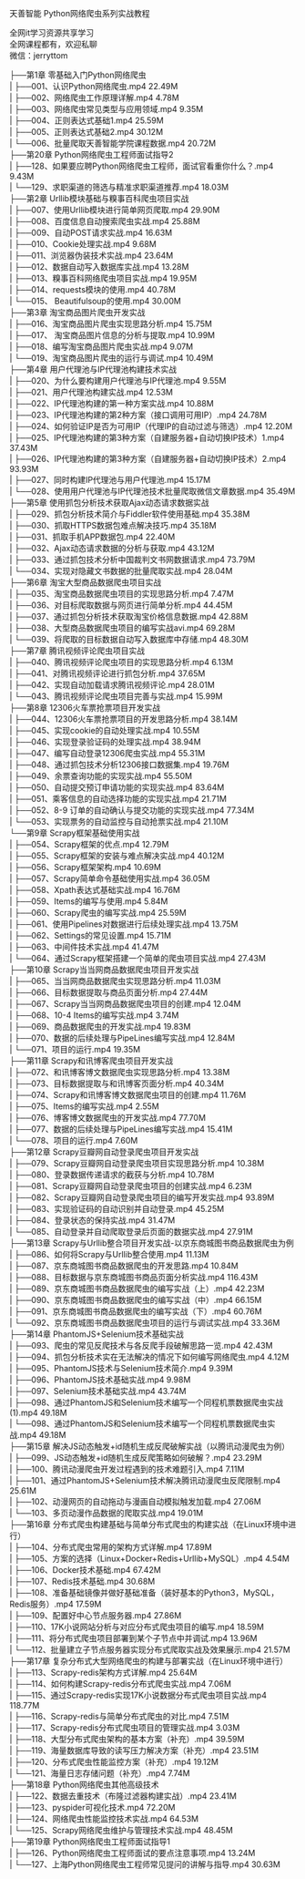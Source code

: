 天善智能 Python网络爬虫系列实战教程

全网it学习资源共享学习<br>全网课程都有，欢迎私聊<br>微信：jerryttom<br>

├──第1章 零基础入门Python网络爬虫<br> | ├──001、认识Python网络爬虫.mp4 22.49M<br> | ├──002、网络爬虫工作原理详解.mp4 4.78M<br> | ├──003、网络爬虫常见类型与应用领域.mp4 9.35M<br> | ├──004、正则表达式基础1.mp4 25.59M<br> | ├──005、正则表达式基础2.mp4 30.12M<br> | └──006、批量爬取天善智能学院课程数据.mp4 20.72M<br> ├──第20章 Python网络爬虫工程师面试指导2<br> | ├──128、如果要应聘Python网络爬虫工程师，面试官看重你什么？.mp4 9.43M<br> | └──129、求职渠道的筛选与精准求职渠道推荐.mp4 18.03M<br> ├──第2章 Urllib模块基础与糗事百科爬虫项目实战<br> | ├──007、使用Urllib模块进行简单网页爬取.mp4 29.90M<br> | ├──008、百度信息自动搜索爬虫实战.mp4 25.88M<br> | ├──009、自动POST请求实战.mp4 16.63M<br> | ├──010、Cookie处理实战.mp4 9.68M<br> | ├──011、浏览器伪装技术实战.mp4 23.64M<br> | ├──012、数据自动写入数据库实战.mp4 13.28M<br> | ├──013、糗事百科网络爬虫项目实战.mp4 19.95M<br> | ├──014、requests模块的使用.mp4 40.78M<br> | └──015、 Beautifulsoup的使用.mp4 30.00M<br> ├──第3章 淘宝商品图片爬虫开发实战<br> | ├──016、淘宝商品图片爬虫实现思路分析.mp4 15.75M<br> | ├──017、 淘宝商品图片信息的分析与提取.mp4 10.99M<br> | ├──018、编写淘宝商品图片爬虫实战.mp4 9.07M<br> | └──019、淘宝商品图片爬虫的运行与调试.mp4 10.49M<br> ├──第4章 用户代理池与IP代理池构建技术实战<br> | ├──020、为什么要构建用户代理池与IP代理池.mp4 9.55M<br> | ├──021、用户代理池构建实战.mp4 12.53M<br> | ├──022、IP代理池构建的第一种方案实战.mp4 10.88M<br> | ├──023、IP代理池构建的第2种方案（接口调用可用IP）.mp4 24.78M<br> | ├──024、如何验证IP是否为可用IP（代理IP的自动过滤与筛选）.mp4 12.20M<br> | ├──025、IP代理池构建的第3种方案（自建服务器+自动切换IP技术）1.mp4 37.43M<br> | ├──026、IP代理池构建的第3种方案（自建服务器+自动切换IP技术）2.mp4 93.93M<br> | ├──027、同时构建IP代理池与用户代理池.mp4 15.17M<br> | └──028、使用用户代理池与IP代理池技术批量爬取微信文章数据.mp4 35.49M<br> ├──第5章 使用抓包分析技术获取Ajax动态请求数据实战<br> | ├──029、抓包分析技术简介与Fiddler软件使用基础.mp4 35.38M<br> | ├──030、抓取HTTPS数据包难点解决技巧.mp4 35.18M<br> | ├──031、抓取手机APP数据包.mp4 22.40M<br> | ├──032、Ajax动态请求数据的分析与获取.mp4 43.12M<br> | ├──033、通过抓包技术分析中国裁判文书网数据请求.mp4 73.79M<br> | └──034、实现对隐藏文书数据的批量爬取实战.mp4 28.04M<br> ├──第6章 淘宝大型商品数据爬虫项目实战<br> | ├──035、淘宝商品数据爬虫项目的实现思路分析.mp4 7.47M<br> | ├──036、对目标爬取数据与网页进行简单分析.mp4 44.45M<br> | ├──037、通过抓包分析技术获取淘宝价格信息数据.mp4 42.88M<br> | ├──038、大型商品数据爬虫项目的编写实战avi.mp4 69.28M<br> | └──039、将爬取的目标数据自动写入数据库中存储.mp4 48.30M<br> ├──第7章 腾讯视频评论爬虫项目实战<br> | ├──040、腾讯视频评论爬虫项目的实现思路分析.mp4 6.13M<br> | ├──041、对腾讯视频评论进行抓包分析.mp4 37.65M<br> | ├──042、实现自动加载请求腾讯视频评论.mp4 28.01M<br> | └──043、腾讯视频评论爬虫项目完善与实战.mp4 15.99M<br> ├──第8章 12306火车票抢票项目开发实战<br> | ├──044、12306火车票抢票项目的开发思路分析.mp4 38.14M<br> | ├──045、实现cookie的自动处理实战.mp4 10.55M<br> | ├──046、实现登录验证码的处理实战.mp4 38.94M<br> | ├──047、编写自动登录12306爬虫实战.mp4 55.31M<br> | ├──048、通过抓包技术分析12306接口数据集.mp4 19.76M<br> | ├──049、余票查询功能的实现实战.mp4 55.50M<br> | ├──050、自动提交预订申请功能的实现实战.mp4 83.64M<br> | ├──051、乘客信息的自动选择功能的实现实战.mp4 21.71M<br> | ├──052、8-9 订单的自动确认与提交功能的实现实战.mp4 77.34M<br> | └──053、实现票务的自动监控与自动抢票实战.mp4 21.10M<br> └──第9章 Scrapy框架基础使用实战<br> | ├──054、Scrapy框架的优点.mp4 12.79M<br> | ├──055、Scrapy框架的安装与难点解决实战.mp4 40.12M<br> | ├──056、Scrapy框架架构.mp4 10.69M<br> | ├──057、Scrapy简单命令基础使用实战.mp4 36.05M<br> | ├──058、Xpath表达式基础实战.mp4 16.76M<br> | ├──059、Items的编写与使用.mp4 5.84M<br> | ├──060、Scrapy爬虫的编写实战.mp4 25.59M<br> | ├──061、使用Pipelines对数据进行后续处理实战.mp4 13.75M<br> | ├──062、Settings的常见设置.mp4 15.71M<br> | ├──063、中间件技术实战.mp4 41.47M<br> | └──064、通过Scrapy框架搭建一个简单的爬虫项目实战.mp4 27.43M<br> ├──第10章 Scrapy当当网商品数据爬虫项目开发实战<br> | ├──065、当当网商品数据爬虫实现思路分析.mp4 11.03M<br> | ├──066、目标数据提取与商品页面分析.mp4 27.44M<br> | ├──067、Scrapy当当网商品数据爬虫项目的创建.mp4 12.04M<br> | ├──068、10-4 Items的编写实战.mp4 3.74M<br> | ├──069、商品数据爬虫的开发实战.mp4 19.83M<br> | ├──070、数据的后续处理与PipeLines编写实战.mp4 12.84M<br> | └──071、项目的运行.mp4 19.35M<br> ├──第11章 Scrapy和讯博客爬虫项目开发实战<br> | ├──072、和讯博客博文数据爬虫实现思路分析.mp4 13.38M<br> | ├──073、目标数据提取与和讯博客页面分析.mp4 40.34M<br> | ├──074、Scrapy和讯博客博文数据爬虫项目的创建.mp4 11.76M<br> | ├──075、Items的编写实战.mp4 2.55M<br> | ├──076、博客博文数据爬虫的开发实战.mp4 77.70M<br> | ├──077、数据的后续处理与PipeLines编写实战.mp4 15.41M<br> | └──078、项目的运行.mp4 7.60M<br> ├──第12章 Scrapy豆瓣网自动登录爬虫项目开发实战<br> | ├──079、Scrapy豆瓣网自动登录爬虫项目实现思路分析.mp4 10.38M<br> | ├──080、登录数据传递请求的截获与分析.mp4 10.78M<br> | ├──081、Scrapy豆瓣网自动登录爬虫项目的创建实战.mp4 6.23M<br> | ├──082、Scrapy豆瓣网自动登录爬虫项目的编写开发实战.mp4 93.89M<br> | ├──083、实现验证码的自动识别并自动登录.mp4 45.25M<br> | ├──084、登录状态的保持实战.mp4 31.47M<br> | └──085、自动登录并自动爬取登录后页面的数据实战.mp4 27.91M<br> ├──第13章 Scrapy与Urllib整合项目开发实战-以京东商城图书商品数据爬虫为例<br> | ├──086、如何将Scrapy与Urllib整合使用.mp4 11.13M<br> | ├──087、京东商城图书商品数据爬虫的开发思路.mp4 10.84M<br> | ├──088、目标数据与京东商城图书商品页面分析实战.mp4 116.43M<br> | ├──089、京东商城图书商品数据爬虫的编写实战（上）.mp4 42.23M<br> | ├──090、京东商城图书商品数据爬虫的编写实战（中）.mp4 66.15M<br> | ├──091、京东商城图书商品数据爬虫的编写实战（下）.mp4 60.76M<br> | └──092、京东商城图书商品数据爬虫项目的运行与调试实战.mp4 33.36M<br> ├──第14章 PhantomJS+Selenium技术基础实战<br> | ├──093、爬虫的常见反爬技术与各反爬手段破解思路一览.mp4 42.43M<br> | ├──094、抓包分析技术实在无法解决的情况下如何编写网络爬虫.mp4 4.12M<br> | ├──095、PhantomJS技术与Selenium技术简介.mp4 9.39M<br> | ├──096、PhantomJS技术基础实战.mp4 9.98M<br> | ├──097、Selenium技术基础实战.mp4 43.74M<br> | ├──098、通过PhantomJS和Selenium技术编写一个同程机票数据爬虫实战(1).mp4 49.18M<br> | └──098、通过PhantomJS和Selenium技术编写一个同程机票数据爬虫实战.mp4 49.18M<br> ├──第15章 解决JS动态触发+id随机生成反爬破解实战（以腾讯动漫爬虫为例）<br> | ├──099、JS动态触发+id随机生成反爬策略如何破解？.mp4 23.29M<br> | ├──100、腾讯动漫爬虫开发过程遇到的技术难题引入.mp4 7.11M<br> | ├──101、通过PhantomJS+Selenium技术解决腾讯动漫爬虫反爬限制.mp4 25.61M<br> | ├──102、动漫网页的自动拖动与漫画自动模拟触发加载.mp4 27.06M<br> | └──103、多页动漫作品数据的爬取实战.mp4 19.01M<br> ├──第16章 分布式爬虫构建基础与简单分布式爬虫的构建实战（在Linux环境中进行）<br> | ├──104、分布式爬虫常用的架构方式详解.mp4 17.89M<br> | ├──105、方案的选择（Linux+Docker+Redis+Urllib+MySQL）.mp4 4.54M<br> | ├──106、Docker技术基础.mp4 67.42M<br> | ├──107、Redis技术基础.mp4 30.68M<br> | ├──108、准备基础镜像并做好基础准备（装好基本的Python3，MySQL，Redis服务）.mp4 17.59M<br> | ├──109、配置好中心节点服务器.mp4 27.86M<br> | ├──110、17K小说网站分析与对应分布式爬虫项目的编写.mp4 18.59M<br> | ├──111、将分布式爬虫项目部署到某个子节点中并调试.mp4 13.96M<br> | └──112、批量建立子节点服务器实现分布式爬取实战及效果展示.mp4 21.57M<br> ├──第17章 复杂分布式大型网络爬虫的构建与部署实战（在Linux环境中进行）<br> | ├──113、Scrapy-redis架构方式详解.mp4 25.64M<br> | ├──114、如何构建Scrapy-redis分布式爬虫实战.mp4 7.06M<br> | ├──115、通过Scrapy-redis实现17K小说数据分布式爬虫项目实战.mp4 118.77M<br> | ├──116、Scrapy-redis与简单分布式爬虫的对比.mp4 7.51M<br> | ├──117、Scrapy-redis分布式爬虫项目的管理实战.mp4 3.03M<br> | ├──118、大型分布式爬虫架构的基本方案（补充）.mp4 39.59M<br> | ├──119、海量数据库导致的读写压力解决方案（补充）.mp4 23.51M<br> | ├──120、分布式爬虫性能监控方案（补充）.mp4 19.12M<br> | └──121、海量日志存储问题（补充）.mp4 7.74M<br> ├──第18章 Python网络爬虫其他高级技术<br> | ├──122、数据去重技术（布隆过滤器构建实战）.mp4 23.41M<br> | ├──123、pyspider可视化技术.mp4 72.20M<br> | ├──124、网络爬虫性能监控技术实战.mp4 64.53M<br> | └──125、Scrapy网络爬虫维护与管理技术实战.mp4 48.45M<br> ├──第19章 Python网络爬虫工程师面试指导1<br> | ├──126、Python网络爬虫工程师面试的要点注意事项.mp4 13.24M<br> | └──127、上海Python网络爬虫工程师常见提问的讲解与指导.mp4 30.63M